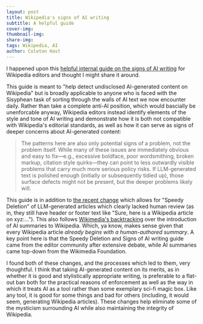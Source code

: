 ```yaml
---
layout: post
title: Wikipedia's signs of AI writing
subtitle: A helpful guide
cover-img:
thumbnail-img:
share-img: 
tags: Wikipedia, AI
author: Coleton Hast
---
```


I happened upon this [helpful internal guide on the signs of AI writing](https://en.wikipedia.org/wiki/Wikipedia:Signs_of_AI_writing) for Wikipedia editors and thought I might share it around. 

This guide is meant to "help detect undisclosed AI-generated content on Wikipedia" but is broadly applicable to anyone who is faced with the Sisyphean task of sorting through the walls of AI text we now encounter daily. Rather than take a complete anti-AI position, which would bascially be unenforcable anyway, Wikipedia editors instead identify elements of the style and tone of AI writing and demonstrate how it is both not compatible with Wikipedia's editorial standards, as well as how it can serve as signs of deeper concerns about AI-generated content:

> The patterns here are also only potential signs of a problem, not the problem itself. While many of these issues are immediately obvious and easy to fix—e.g., excessive boldface, poor wordsmithing, broken markup, citation style quirks—they can point to less outwardly visible problems that carry much more serious policy risks. If LLM-generated text is polished enough (initially or subsequently tidied up), those surface defects might not be present, but the deeper problems likely will.

This guide is in addition to [the recent change](https://en.wikipedia.org/wiki/Wikipedia:Speedy_deletion#G15._LLM-generated_pages_without_human_review) which allows for "Speedy Deletion" of LLM-generated articles which clearly lacked human review (as in, they still have header or footer text like "Sure, here is a Wikipedia article on xyz:..."). This also follows [Wikimedia's backtracking](https://arstechnica.com/ai/2025/06/yuck-wikipedia-pauses-ai-summaries-after-editor-revolt/) over the introduction of AI summaries to Wikipedia. Which, ya know, makes sense given that every Wikipedia article _already begins with a human-authored summary_. A key point here is that the Speedy Deletion and Signs of AI writing guide came from the editor community after extensive debate, while AI summaries came top-down from the Wikimedia Foundation.

I found both of these changes, and the processes which led to them, very thoughtful. I think that taking AI-generated content on its merits, as in whether it is good and stylistically appropriate writing, is preferable to a flat-out ban both for the practical reasons of enforcement as well as the way in which it treats AI as a tool rather than some exemplary sci-fi magic box. Like any tool, it is good for some things and bad for others (including, it would seem, generating Wikipedia articles). These changes help eliminate some of the mysticism surrounding AI while also maintaining the integrity of Wikipedia.